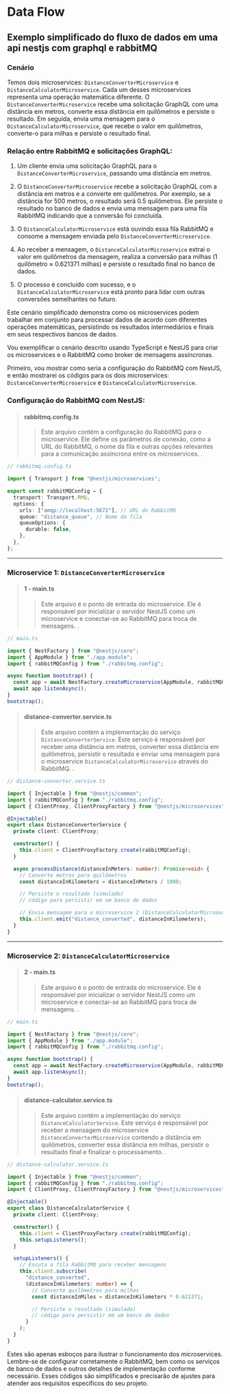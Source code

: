 # Data Flow

## Exemplo simplificado do fluxo de dados em uma api nestjs com graphql e rabbitMQ

### Cenário

Temos dois microservices: `DistanceConverterMicroservice` e `DistanceCalculatorMicroservice`. Cada um desses microservices representa uma operação matemática diferente. O `DistanceConverterMicroservice` recebe uma solicitação GraphQL com uma distância em metros, converte essa distância em quilômetros e persiste o resultado. Em seguida, envia uma mensagem para o `DistanceCalculatorMicroservice`, que recebe o valor em quilômetros, converte-o para milhas e persiste o resultado final.

### Relação entre RabbitMQ e solicitações GraphQL:

1. Um cliente envia uma solicitação GraphQL para o `DistanceConverterMicroservice`, passando uma distância em metros.

2. O `DistanceConverterMicroservice` recebe a solicitação GraphQL com a distância em metros e a converte em quilômetros. Por exemplo, se a distância for 500 metros, o resultado será 0.5 quilômetros. Ele persiste o resultado no banco de dados e envia uma mensagem para uma fila RabbitMQ indicando que a conversão foi concluída.

3. O `DistanceCalculatorMicroservice` está ouvindo essa fila RabbitMQ e consome a mensagem enviada pelo `DistanceConverterMicroservice`.

4. Ao receber a mensagem, o `DistanceCalculatorMicroservice` extrai o valor em quilômetros da mensagem, realiza a conversão para milhas (1 quilômetro ≈ 0.621371 milhas) e persiste o resultado final no banco de dados.

5. O processo é concluído com sucesso, e o `DistanceCalculatorMicroservice` está pronto para lidar com outras conversões semelhantes no futuro.

Este cenário simplificado demonstra como os microservices podem trabalhar em conjunto para processar dados de acordo com diferentes operações matemáticas, persistindo os resultados intermediários e finais em seus respectivos bancos de dados.

Vou exemplificar o cenário descrito usando TypeScript e NestJS para criar os microservices e o RabbitMQ como broker de mensagens assíncronas.

Primeiro, vou mostrar como seria a configuração do RabbitMQ com NestJS, e então mostrarei os códigos para os dois microservices: `DistanceConverterMicroservice` e `DistanceCalculatorMicroservice`.

### Configuração do RabbitMQ com NestJS:

> #### rabbitmq.config.ts
>
> > Este arquivo contém a configuração do RabbitMQ para o microservice. Ele define os parâmetros de conexão, como a URL do RabbitMQ, o nome da fila e outras opções relevantes para a comunicação assíncrona entre os microservices.
> > .

```typescript
// rabbitmq.config.ts

import { Transport } from "@nestjs/microservices";

export const rabbitMQConfig = {
  transport: Transport.RMQ,
  options: {
    urls: ["amqp://localhost:5672"], // URL do RabbitMQ
    queue: "distance_queue", // Nome da fila
    queueOptions: {
      durable: false,
    },
  },
};
```

---

### Microservice 1: `DistanceConverterMicroservice`

> #### 1 - main.ts
>
> > Este arquivo é o ponto de entrada do microservice. Ele é responsável por inicializar o servidor NestJS como um microservice e conectar-se ao RabbitMQ para troca de mensagens.
> > .

```typescript
// main.ts

import { NestFactory } from "@nestjs/core";
import { AppModule } from "./app.module";
import { rabbitMQConfig } from "./rabbitmq.config";

async function bootstrap() {
  const app = await NestFactory.createMicroservice(AppModule, rabbitMQConfig);
  await app.listenAsync();
}
bootstrap();
```

> #### distance-converter.service.ts
>
> > Este arquivo contém a implementação do serviço `DistanceConverterService`. Este serviço é responsável por receber uma distância em metros, converter essa distância em quilômetros, persistir o resultado e enviar uma mensagem para o microservice `DistanceCalculatorMicroservice` através do RabbitMQ.
> > .

```typescript
// distance-converter.service.ts

import { Injectable } from "@nestjs/common";
import { rabbitMQConfig } from "./rabbitmq.config";
import { ClientProxy, ClientProxyFactory } from "@nestjs/microservices";

@Injectable()
export class DistanceConverterService {
  private client: ClientProxy;

  constructor() {
    this.client = ClientProxyFactory.create(rabbitMQConfig);
  }

  async processDistance(distanceInMeters: number): Promise<void> {
    // Converte metros para quilômetros
    const distanceInKilometers = distanceInMeters / 1000;

    // Persiste o resultado (simulado)
    // código para persistir em um banco de dados

    // Envia mensagem para o microservice 2 (DistanceCalculatorMicroservice)
    this.client.emit("distance_converted", distanceInKilometers);
  }
}
```

---

### Microservice 2: `DistanceCalculatorMicroservice`

> #### 2 - main.ts
>
> > Este arquivo é o ponto de entrada do microservice. Ele é responsável por inicializar o servidor NestJS como um microservice e conectar-se ao RabbitMQ para troca de mensagens.
> > .

```typescript
// main.ts

import { NestFactory } from "@nestjs/core";
import { AppModule } from "./app.module";
import { rabbitMQConfig } from "./rabbitmq.config";

async function bootstrap() {
  const app = await NestFactory.createMicroservice(AppModule, rabbitMQConfig);
  await app.listenAsync();
}
bootstrap();
```

> #### distance-calculator.service.ts
>
> > Este arquivo contém a implementação do serviço `DistanceCalculatorService`. Este serviço é responsável por receber a mensagem do microservice `DistanceConverterMicroservice` contendo a distância em quilômetros, converter essa distância em milhas, persistir o resultado final e finalizar o processamento.
> > .

```typescript
// distance-calculator.service.ts

import { Injectable } from "@nestjs/common";
import { rabbitMQConfig } from "./rabbitmq.config";
import { ClientProxy, ClientProxyFactory } from "@nestjs/microservices";

@Injectable()
export class DistanceCalculatorService {
  private client: ClientProxy;

  constructor() {
    this.client = ClientProxyFactory.create(rabbitMQConfig);
    this.setupListeners();
  }

  setupListeners() {
    // Escuta a fila RabbitMQ para receber mensagens
    this.client.subscribe(
      "distance_converted",
      (distanceInKilometers: number) => {
        // Converte quilômetros para milhas
        const distanceInMiles = distanceInKilometers * 0.621371;

        // Persiste o resultado (simulado)
        // código para persistir em um banco de dados
      }
    );
  }
}
```

Estes são apenas esboços para ilustrar o funcionamento dos microservices. Lembre-se de configurar corretamente o RabbitMQ, bem como os serviços de banco de dados e outros detalhes de implementação conforme necessário. Esses códigos são simplificados e precisarão de ajustes para atender aos requisitos específicos do seu projeto.
